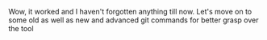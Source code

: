 Wow, it worked and I haven't forgotten anything till now. Let's move on to some old as well as new and advanced git commands for better grasp over the tool
